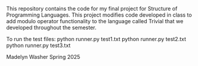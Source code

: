 This repository contains the code for my final project for Structure of Programming Languages. This project modifies code developed in class to add modulo operator functionality to the language called Trivial that we developed throughout the semester.

To run the test files:
python runner.py test1.txt
python runner.py test2.txt
python runner.py test3.txt

Madelyn Washer Spring 2025
